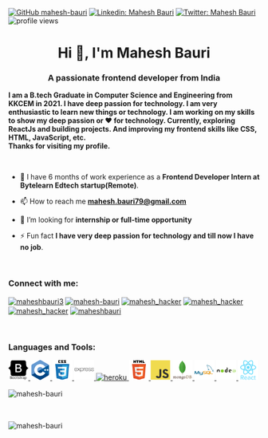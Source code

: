 
<!-- ## Hey! I'm Mahesh Bauri. <img src="https://media.giphy.com/media/hvRJCLFzcasrR4ia7z/giphy.gif" width="25px"> -->

[![GitHub mahesh-bauri](https://img.shields.io/github/followers/mahesh-bauri?label=follow&style=social)](https://github.com/mahesh-bauri)
[![Linkedin: Mahesh Bauri](https://img.shields.io/badge/-Mahesh%20Bauri-blue?style=flat-square&logo=Linkedin&logoColor=white&link=https://www.linkedin.com/in/mahesh-bauri/)](https://www.linkedin.com/in/mahesh-bauri/)
[![Twitter: Mahesh Bauri](https://img.shields.io/twitter/follow/MaheshBauri3?style=social)](https://twitter.com/MaheshBauri3)
<img alt = "profile views" src="https://komarev.com/ghpvc/?username=MaheshBauri3&color=brightgreen">
  

<!-- 
Hi 👋 My name is Mahesh Bauri
=============================

I am a Full-stack Web Developer 
-------------------------------

 -->

<h1 align="center">Hi 👋, I'm Mahesh Bauri</h1>
<h3 align="center">A passionate frontend developer from India</h3>

<p align="left"><b>I am a B.tech Graduate in Computer Science and Engineering from KKCEM in 2021. I have deep passion for technology. I am very enthusiastic to learn new things or technology. I am working on my skills to show my deep passion or ❤ for technology. Currently, exploring ReactJs and building projects. And improving my frontend skills like CSS, HTML, JavaScript, etc.<br>
  Thanks for visiting my profile.</b></p>


<!-- <p align="left"> <img src="https://komarev.com/ghpvc/?username=mahesh-bauri&label=Profile%20views&color=0e75b6&style=flat" alt="mahesh-bauri" /> </p>

<p align="left"> <a href="https://twitter.com/maheshbauri3" target="blank"><img src="https://img.shields.io/twitter/follow/maheshbauri3?logo=twitter&style=for-the-badge" alt="maheshbauri3" /></a> </p>
 -->
 <br/>
 
- 🌱 I have 6 months of work experience as a **Frontend Developer Intern at Bytelearn Edtech startup(Remote)**.

<!-- - 👨‍💻 All of my projects are available at [maheshbauri.me](maheshbauri.me) -->

- 📫 How to reach me **mahesh.bauri79@gmail.com**

<!-- - 📄 Know about my experiences [resume link](resume link) -->
- 🤔 I’m looking for **internship or full-time opportunity**

- ⚡ Fun fact **I have very deep passion for technology and till now I have no job**.
<br/>
<h3 align="left">Connect with me:</h3>
<p align="left">
<a href="https://twitter.com/maheshbauri3" target="blank"><img align="center" src="https://raw.githubusercontent.com/rahuldkjain/github-profile-readme-generator/master/src/images/icons/Social/twitter.svg" alt="maheshbauri3" height="30" width="40" /></a>
<a href="https://linkedin.com/in/mahesh-bauri" target="blank"><img align="center" src="https://raw.githubusercontent.com/rahuldkjain/github-profile-readme-generator/master/src/images/icons/Social/linked-in-alt.svg" alt="mahesh-bauri" height="30" width="40" /></a>
<a href="https://www.codechef.com/users/mahesh_hacker" target="blank"><img align="center" src="https://cdn.jsdelivr.net/npm/simple-icons@3.1.0/icons/codechef.svg" alt="mahesh_hacker" height="30" width="40" /></a>
<a href="https://www.hackerrank.com/mahesh_hacker" target="blank"><img align="center" src="https://raw.githubusercontent.com/rahuldkjain/github-profile-readme-generator/master/src/images/icons/Social/hackerrank.svg" alt="mahesh_hacker" height="30" width="40" /></a>
<a href="https://www.leetcode.com/mahesh_hacker" target="blank"><img align="center" src="https://raw.githubusercontent.com/rahuldkjain/github-profile-readme-generator/master/src/images/icons/Social/leet-code.svg" alt="mahesh_hacker" height="30" width="40" /></a>
<a href="https://auth.geeksforgeeks.org/user/maheshbauri" target="blank"><img align="center" src="https://raw.githubusercontent.com/rahuldkjain/github-profile-readme-generator/master/src/images/icons/Social/geeks-for-geeks.svg" alt="maheshbauri" height="30" width="40" /></a>
</p>
<br/>
<h3 align="left">Languages and Tools:</h3>
<p align="left"> <a href="https://getbootstrap.com" target="_blank" rel="noreferrer"> <img src="https://raw.githubusercontent.com/devicons/devicon/master/icons/bootstrap/bootstrap-plain-wordmark.svg" alt="bootstrap" width="40" height="40"/> </a> <a href="https://www.w3schools.com/cpp/" target="_blank" rel="noreferrer"> <img src="https://raw.githubusercontent.com/devicons/devicon/master/icons/cplusplus/cplusplus-original.svg" alt="cplusplus" width="40" height="40"/> </a> <a href="https://www.w3schools.com/css/" target="_blank" rel="noreferrer"> <img src="https://raw.githubusercontent.com/devicons/devicon/master/icons/css3/css3-original-wordmark.svg" alt="css3" width="40" height="40"/> </a> <a href="https://expressjs.com" target="_blank" rel="noreferrer"> <img src="https://raw.githubusercontent.com/devicons/devicon/master/icons/express/express-original-wordmark.svg" alt="express" width="40" height="40"/> </a> <a href="https://heroku.com" target="_blank" rel="noreferrer"> <img src="https://www.vectorlogo.zone/logos/heroku/heroku-icon.svg" alt="heroku" width="40" height="40"/> </a> <a href="https://www.w3.org/html/" target="_blank" rel="noreferrer"> <img src="https://raw.githubusercontent.com/devicons/devicon/master/icons/html5/html5-original-wordmark.svg" alt="html5" width="40" height="40"/> </a> <a href="https://developer.mozilla.org/en-US/docs/Web/JavaScript" target="_blank" rel="noreferrer"> <img src="https://raw.githubusercontent.com/devicons/devicon/master/icons/javascript/javascript-original.svg" alt="javascript" width="40" height="40"/> </a> <a href="https://www.mongodb.com/" target="_blank" rel="noreferrer"> <img src="https://raw.githubusercontent.com/devicons/devicon/master/icons/mongodb/mongodb-original-wordmark.svg" alt="mongodb" width="40" height="40"/> </a> <a href="https://www.mysql.com/" target="_blank" rel="noreferrer"> <img src="https://raw.githubusercontent.com/devicons/devicon/master/icons/mysql/mysql-original-wordmark.svg" alt="mysql" width="40" height="40"/> </a> <a href="https://nodejs.org" target="_blank" rel="noreferrer"> <img src="https://raw.githubusercontent.com/devicons/devicon/master/icons/nodejs/nodejs-original-wordmark.svg" alt="nodejs" width="40" height="40"/> </a> <a href="https://reactjs.org/" target="_blank" rel="noreferrer"> <img src="https://raw.githubusercontent.com/devicons/devicon/master/icons/react/react-original-wordmark.svg" alt="react" width="40" height="40"/> </a> </p>

<p><img align="center" src="https://github-readme-stats.vercel.app/api/top-langs?username=mahesh-bauri&show_icons=true&locale=en&layout=compact" alt="mahesh-bauri" /></p>
<br/>
<p><img align="center" src="https://github-readme-stats.vercel.app/api?username=mahesh-bauri&show_icons=true&locale=en" alt="mahesh-bauri" /></p>




<!-- 
[![Mahesh Bauri GitHub Stats](https://github-readme-stats.vercel.app/api?username=mahesh-bauri&hide=issues&count_private=true&show_icons=true&theme=calm)](https://github.com/mahesh-bauri/github-readme-stats)


- 🌱 I’m currently learning ReactJS.
- 📫 How to reach me: mahesh.bauri79@gmail.com / www.maheshbauri@gmail.com
 -->
<!--


Here are some ideas to get you started:

- 🔭 I’m currently working on ...
- 👯 I’m looking to collaborate on ...
- 🤔 I’m looking for help with ...
- 💬 Ask me about ...
- 😄 Pronouns: ...
- ⚡ Fun fact: ...
-->

